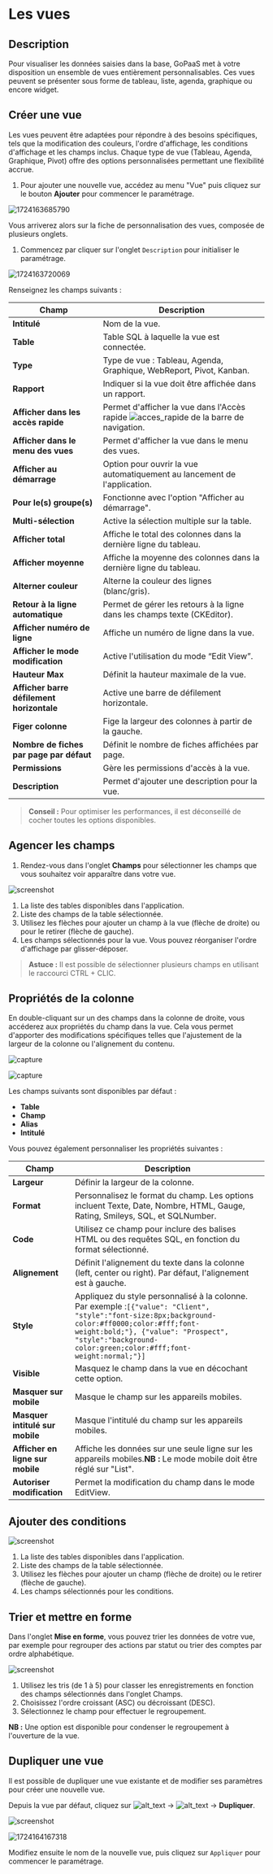 # Les vues

## Description

Pour visualiser les données saisies dans la base, GoPaaS met à votre disposition un ensemble de vues entièrement personnalisables. Ces vues peuvent se présenter sous forme de tableau, liste, agenda, graphique ou encore widget.

## Créer une vue

Les vues peuvent être adaptées pour répondre à des besoins spécifiques, tels que la modification des couleurs, l'ordre d'affichage, les conditions d'affichage et les champs inclus. Chaque type de vue (Tableau, Agenda, Graphique, Pivot) offre des options personnalisées permettant une flexibilité accrue.

1. Pour ajouter une nouvelle vue, accédez au menu "Vue" puis cliquez sur le bouton **Ajouter** pour commencer le paramétrage.

![1724163685790](images/1724163685790.png)

Vous arriverez alors sur la fiche de personnalisation des vues, composée de plusieurs onglets.

1. Commencez par cliquer sur l'onglet `Description` pour initialiser le paramétrage.

![1724163720069](images/1724163720069.png)

Renseignez les champs suivants :

| Champ                                            | Description                                                                                                                                  |
| ------------------------------------------------ | -------------------------------------------------------------------------------------------------------------------------------------------- |
| **Intitulé**                              | Nom de la vue.                                                                                                                               |
| **Table**                                  | Table SQL à laquelle la vue est connectée.                                                                                                 |
| **Type**                                   | Type de vue : Tableau, Agenda, Graphique, WebReport, Pivot, Kanban.                                                                          |
| **Rapport**                                | Indiquer si la vue doit être affichée dans un rapport.                                                                                     |
| **Afficher dans les accès rapide**        | Permet d'afficher la vue dans l'Accès rapide ![acces_rapide](https://gopaas.fr/help/docs/Vues/images/image34.png) de la barre de navigation. |
| **Afficher dans le menu des vues**         | Permet d'afficher la vue dans le menu des vues.                                                                                              |
| **Afficher au démarrage**                 | Option pour ouvrir la vue automatiquement au lancement de l'application.                                                                     |
| **Pour le(s) groupe(s)**                   | Fonctionne avec l'option "Afficher au démarrage".                                                                                           |
| **Multi-sélection**                       | Active la sélection multiple sur la table.                                                                                                  |
| **Afficher total**                         | Affiche le total des colonnes dans la dernière ligne du tableau.                                                                            |
| **Afficher moyenne**                       | Affiche la moyenne des colonnes dans la dernière ligne du tableau.                                                                          |
| **Alterner couleur**                       | Alterne la couleur des lignes (blanc/gris).                                                                                                  |
| **Retour à la ligne automatique**         | Permet de gérer les retours à la ligne dans les champs texte (CKEditor).                                                                   |
| **Afficher numéro de ligne**              | Affiche un numéro de ligne dans la vue.                                                                                                     |
| **Afficher le mode modification**          | Active l'utilisation du mode “Edit View”.                                                                                                  |
| **Hauteur Max**                            | Définit la hauteur maximale de la vue.                                                                                                      |
| **Afficher barre défilement horizontale** | Active une barre de défilement horizontale.                                                                                                 |
| **Figer colonne**                          | Fige la largeur des colonnes à partir de la gauche.                                                                                         |
| **Nombre de fiches par page par défaut**  | Définit le nombre de fiches affichées par page.                                                                                            |
| **Permissions**                            | Gère les permissions d'accès à la vue.                                                                                                    |
| **Description**                            | Permet d'ajouter une description pour la vue.                                                                                                |

> **Conseil :** Pour optimiser les performances, il est déconseillé de cocher toutes les options disponibles.

## Agencer les champs

1. Rendez-vous dans l'onglet **Champs** pour sélectionner les champs que vous souhaitez voir apparaître dans votre vue.

![screenshot](images/image27.png)

1. La liste des tables disponibles dans l'application.
2. Liste des champs de la table sélectionnée.
3. Utilisez les flèches pour ajouter un champ à la vue (flèche de droite) ou pour le retirer (flèche de gauche).
4. Les champs sélectionnés pour la vue. Vous pouvez réorganiser l'ordre d'affichage par glisser-déposer.

> **Astuce :** Il est possible de sélectionner plusieurs champs en utilisant le raccourci CTRL + CLIC.

## Propriétés de la colonne

En double-cliquant sur un des champs dans la colonne de droite, vous accéderez aux propriétés du champ dans la vue. Cela vous permet d'apporter des modifications spécifiques telles que l'ajustement de la largeur de la colonne ou l'alignement du contenu.

![capture](images/image28.png)

![capture](images/image21.png)

Les champs suivants sont disponibles par défaut :

- **Table**
- **Champ**
- **Alias**
- **Intitulé**

Vous pouvez également personnaliser les propriétés suivantes :

| Champ                                  | Description                                                                                                                                                                                                                                                   |
| -------------------------------------- | ------------------------------------------------------------------------------------------------------------------------------------------------------------------------------------------------------------------------------------------------------------- |
| **Largeur**                      | Définir la largeur de la colonne.                                                                                                                                                                                                                            |
| **Format**                       | Personnalisez le format du champ. Les options incluent Texte, Date, Nombre, HTML, Gauge, Rating, Smileys, SQL, et SQLNumber.                                                                                                                                  |
| **Code**                         | Utilisez ce champ pour inclure des balises HTML ou des requêtes SQL, en fonction du format sélectionné.                                                                                                                                                    |
| **Alignement**                   | Définit l'alignement du texte dans la colonne (left, center ou right). Par défaut, l'alignement est à gauche.                                                                                                                                              |
| **Style**                        | Appliquez du style personnalisé à la colonne. Par exemple :`[{"value": "Client", "style":"font-size:8px;background-color:#ff0000;color:#fff;font-weight:bold;"}, {"value": "Prospect", "style":"background-color:green;color:#fff;font-weight:normal;"}]` |
| **Visible**                      | Masquez le champ dans la vue en décochant cette option.                                                                                                                                                                                                      |
| **Masquer sur mobile**           | Masque le champ sur les appareils mobiles.                                                                                                                                                                                                                    |
| **Masquer intitulé sur mobile** | Masque l'intitulé du champ sur les appareils mobiles.                                                                                                                                                                                                        |
| **Afficher en ligne sur mobile** | Affiche les données sur une seule ligne sur les appareils mobiles.**NB :** Le mode mobile doit être réglé sur "List".                                                                                                                               |
| **Autoriser modification**       | Permet la modification du champ dans le mode EditView.                                                                                                                                                                                                        |

## Ajouter des conditions

![screenshot](images/image43.png)

1. La liste des tables disponibles dans l'application.
2. Liste des champs de la table sélectionnée.
3. Utilisez les flèches pour ajouter un champ (flèche de droite) ou le retirer (flèche de gauche).
4. Les champs sélectionnés pour les conditions.

## Trier et mettre en forme

Dans l'onglet **Mise en forme**, vous pouvez trier les données de votre vue, par exemple pour regrouper des actions par statut ou trier des comptes par ordre alphabétique.

![screenshot](images/image38.png)

1. Utilisez les tris (de 1 à 5) pour classer les enregistrements en fonction des champs sélectionnés dans l'onglet Champs.
2. Choisissez l'ordre croissant (ASC) ou décroissant (DESC).
3. Sélectionnez le champ pour effectuer le regroupement.

**NB :** Une option est disponible pour condenser le regroupement à l'ouverture de la vue.

## Dupliquer une vue

Il est possible de dupliquer une vue existante et de modifier ses paramètres pour créer une nouvelle vue.

Depuis la vue par défaut, cliquez sur ![alt_text](images/image5.png) -> ![alt_text](images/image18.png) -> **Dupliquer**.

![screenshot](images/image44.png)

![1724164167318](images/1724164167318.png)

Modifiez ensuite le nom de la nouvelle vue, puis cliquez sur `Appliquer` pour commencer le paramétrage.
